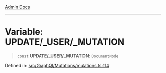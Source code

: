 [Admin Docs](/)

***

# Variable: UPDATE/_USER/_MUTATION

> `const` **UPDATE/_USER/_MUTATION**: `DocumentNode`

Defined in: [src/GraphQl/Mutations/mutations.ts:114](https://github.com/PalisadoesFoundation/talawa-admin/blob/main/src/GraphQl/Mutations/mutations.ts#L114)
